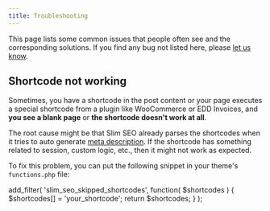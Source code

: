 ```yaml
---
title: Troubleshooting
---
```


This page lists some common issues that people often see and the corresponding solutions. If you find any bug not listed here, please [let us know](https://wpslimseo.com/contact/).

## Shortcode not working

Sometimes, you have a shortcode in the post content or your page executes a special shortcode from a plugin like WooCommerce or EDD Invoices, and **you see a blank page** or **the shortcode doesn't work at all**.

The root cause might be that Slim SEO already parses the shortcodes when it tries to auto generate [meta description](/slim-seo/meta-description-tag/). If the shortcode has something related to session, custom logic, etc., then it might not work as expected.

To fix this problem, you can put the following snippet in your theme's `functions.php` file:

add\_filter( 'slim\_seo\_skipped\_shortcodes', function( $shortcodes ) {
    $shortcodes\[\] = 'your\_shortcode';
    return $shortcodes;
} );
